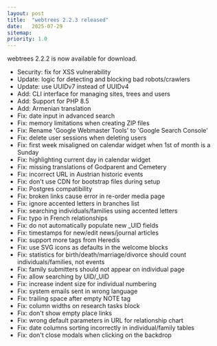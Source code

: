 ```yaml
---
layout: post
title:  "webtrees 2.2.3 released"
date:   2025-07-29
sitemap:
priority: 1.0
---
```


webtrees 2.2.2 is now available for download.

* Security: fix for XSS vulnerability
* Update: logic for detecting and blocking bad robots/crawlers
* Update: use UUIDv7 instead of UUIDv4
* Add: CLI interface for managing sites, trees and users
* Add: Support for PHP 8.5
* Add: Armenian translation
* Fix: date input in advanced search
* Fix: memory limitations when creating ZIP files
* Fix: Rename 'Google Webmaster Tools' to 'Google Search Console'
* Fix: delete user sessions when deleting users
* Fix: first week misaligned on calendar widget when 1st of month is a Sunday
* Fix: highlighting current day in calendar widget
* Fix: missing translations of Godparent and Cemetery
* Fix: incorrect URL in Austrian historic events
* Fix: don't use CDN for bootstrap files during setup
* Fix: Postgres compatibility
* Fix: broken links cause error in re-order media page
* Fix: ignore accented letters in branches list
* Fix: searching individuals/families using accented letters
* Fix: typo in French relationships
* Fix: do not automatically populate new _UID fields
* Fix: timestamps for new/edit news/journal articles
* Fix: support more tags from Heredis
* Fix: use SVG icons as defaults in the welcome blocks
* Fix: statistics for birth/death/marriage/divorce should count individuals/families, not events 
* Fix: family submitters should not appear on individual page
* Fix: allow searching by UID/_UID
* Fix: increase indent size for individual numbering
* Fix: system emails sent in wrong language
* Fix: trailing space after empty NOTE tag
* Fix: column widths on research tasks block
* Fix: don't show empty place links
* Fix: wrong default parameters in URL for relationship chart
* Fix: date columns sorting incorrectly in individual/family tables
* Fix: don't close modals when clicking on the backdrop
